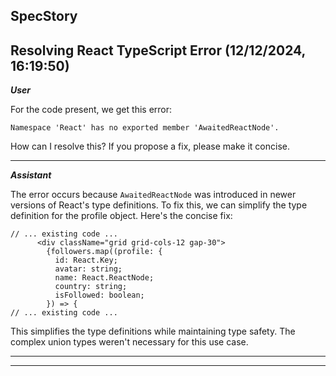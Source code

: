 ## SpecStory

## Resolving React TypeScript Error (12/12/2024, 16:19:50)

_**User**_

For the code present, we get this error:
```
Namespace 'React' has no exported member 'AwaitedReactNode'.
```
How can I resolve this? If you propose a fix, please make it concise.

---

_**Assistant**_

The error occurs because `AwaitedReactNode` was introduced in newer versions of React's type definitions. To fix this, we can simplify the type definition for the profile object. Here's the concise fix:

```typescript:src/app/components/apps/userprofile/followers/FollowerCard.tsx
// ... existing code ...
      <div className="grid grid-cols-12 gap-30">
        {followers.map((profile: {
          id: React.Key;
          avatar: string;
          name: React.ReactNode;
          country: string;
          isFollowed: boolean;
        }) => {
// ... existing code ...
```

This simplifies the type definitions while maintaining type safety. The complex union types weren't necessary for this use case.

---



---

